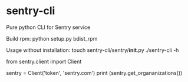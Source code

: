 # sentry-cli
Pure python CLI for Sentry service

Build rpm:
  python setup.py bdist_rpm
  
Usage without installation:
    touch sentry-cli/sentry/__init__.py
    ./sentry-cli -h


from sentry.client import Client

sentry = Client('token', 'sentry.com')
print (sentry.get_organanizations())

